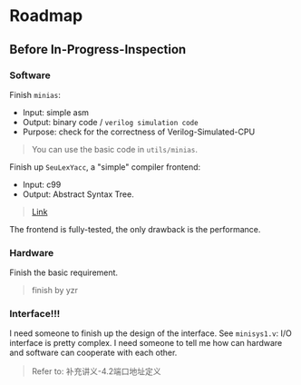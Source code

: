# Roadmap

## Before In-Progress-Inspection

### Software

Finish `minias`:
- Input: simple asm
- Output: binary code / `verilog simulation code`
- Purpose: check for the correctness of Verilog-Simulated-CPU

> You can use the basic code in `utils/minias`. 

Finish up `SeuLexYacc`, a "simple" compiler frontend:
- Input: c99
- Output: Abstract Syntax Tree.

> [Link](https://github.com/Adversarr/SeuLexYacc)

The frontend is fully-tested, the only drawback is the performance.

### Hardware

Finish the basic requirement.

> finish by yzr

### Interface!!!

I need someone to finish up the design of the interface. See `minisys1.v`: I/O interface is pretty complex. I need someone to tell me how can hardware and software can cooperate with each other.

> Refer to: 补充讲义-4.2端口地址定义

